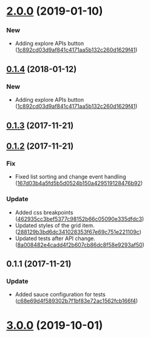 <a name="2.0.0"></a>
# [2.0.0](https://github.com/advanced-rest-client/rest-apis-list-panel/compare/0.1.3...2.0.0) (2019-01-10)


### New

* Adding explore APIs button ([1c892cd03d9af841c4171aa5b132c260d1629f41](https://github.com/advanced-rest-client/rest-apis-list-panel/commit/1c892cd03d9af841c4171aa5b132c260d1629f41))



<a name="0.1.4"></a>
## [0.1.4](https://github.com/advanced-rest-client/rest-apis-list-panel/compare/0.1.3...0.1.4) (2018-01-12)


### New

* Adding explore APIs button ([1c892cd03d9af841c4171aa5b132c260d1629f41](https://github.com/advanced-rest-client/rest-apis-list-panel/commit/1c892cd03d9af841c4171aa5b132c260d1629f41))



<a name="0.1.3"></a>
## [0.1.3](https://github.com/advanced-rest-client/rest-apis-list-panel/compare/0.1.2...0.1.3) (2017-11-21)




<a name="0.1.2"></a>
## [0.1.2](https://github.com/advanced-rest-client/rest-apis-list-panel/compare/0.1.1...0.1.2) (2017-11-21)


### Fix

* Fixed list sorting and change event handling ([167d03b4a5fd5b5d0524b150a429519128476b92](https://github.com/advanced-rest-client/rest-apis-list-panel/commit/167d03b4a5fd5b5d0524b150a429519128476b92))

### Update

* Added css breakpoints ([462935cc3bef5377c98152b66c05090e335dfdc3](https://github.com/advanced-rest-client/rest-apis-list-panel/commit/462935cc3bef5377c98152b66c05090e335dfdc3))
* Updated styles of the grid item. ([288129b3bd6dc341028353f67e69c751e221109c](https://github.com/advanced-rest-client/rest-apis-list-panel/commit/288129b3bd6dc341028353f67e69c751e221109c))
* Updated tests after API change. ([8a008482e4cadd4f2b607cb86dc8f58e9293af50](https://github.com/advanced-rest-client/rest-apis-list-panel/commit/8a008482e4cadd4f2b607cb86dc8f58e9293af50))



<a name="0.1.1"></a>
## 0.1.1 (2017-11-21)


### Update

* Added sauce configuration for tests ([c68e69d4f589302b7f1bf83e72ac1562fcb166f4](https://github.com/advanced-rest-client/rest-apis-list-panel/commit/c68e69d4f589302b7f1bf83e72ac1562fcb166f4))



# [3.0.0](https://github.com/advanced-rest-client/rest-apis-list-panel/compare/0.1.3...3.0.0) (2019-10-01)



